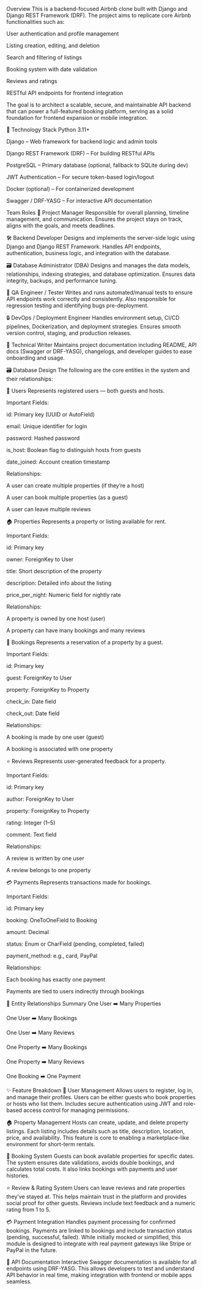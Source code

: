 Overview
This is a backend-focused Airbnb clone built with Django and Django REST Framework (DRF). The project aims to replicate core Airbnb functionalities such as:

User authentication and profile management

Listing creation, editing, and deletion

Search and filtering of listings

Booking system with date validation

Reviews and ratings

RESTful API endpoints for frontend integration

The goal is to architect a scalable, secure, and maintainable API backend that can power a full-featured booking platform, serving as a solid foundation for frontend expansion or mobile integration.

🚀 Technology Stack
Python 3.11+

Django – Web framework for backend logic and admin tools

Django REST Framework (DRF) – For building RESTful APIs

PostgreSQL – Primary database (optional, fallback to SQLite during dev)

JWT Authentication – For secure token-based login/logout

Docker (optional) – For containerized development

Swagger / DRF-YASG – For interactive API documentation

Team Roles
🧠 Project Manager
Responsible for overall planning, timeline management, and communication. Ensures the project stays on track, aligns with the goals, and meets deadlines.

🛠️ Backend Developer
Designs and implements the server-side logic using Django and Django REST Framework. Handles API endpoints, authentication, business logic, and integration with the database.

🗃️ Database Administrator (DBA)
Designs and manages the data models, relationships, indexing strategies, and database optimization. Ensures data integrity, backups, and performance tuning.

🧪 QA Engineer / Tester
Writes and runs automated/manual tests to ensure API endpoints work correctly and consistently. Also responsible for regression testing and identifying bugs pre-deployment.

🔒 DevOps / Deployment Engineer
Handles environment setup, CI/CD pipelines, Dockerization, and deployment strategies. Ensures smooth version control, staging, and production releases.

📄 Technical Writer
Maintains project documentation including README, API docs (Swagger or DRF-YASG), changelogs, and developer guides to ease onboarding and usage.



🗃️ Database Design
The following are the core entities in the system and their relationships:

🔐 Users
Represents registered users — both guests and hosts.

Important Fields:

id: Primary key (UUID or AutoField)

email: Unique identifier for login

password: Hashed password

is_host: Boolean flag to distinguish hosts from guests

date_joined: Account creation timestamp

Relationships:

A user can create multiple properties (if they’re a host)

A user can book multiple properties (as a guest)

A user can leave multiple reviews

🏠 Properties
Represents a property or listing available for rent.

Important Fields:

id: Primary key

owner: ForeignKey to User

title: Short description of the property

description: Detailed info about the listing

price_per_night: Numeric field for nightly rate

Relationships:

A property is owned by one host (user)

A property can have many bookings and many reviews

📅 Bookings
Represents a reservation of a property by a guest.

Important Fields:

id: Primary key

guest: ForeignKey to User

property: ForeignKey to Property

check_in: Date field

check_out: Date field

Relationships:

A booking is made by one user (guest)

A booking is associated with one property

⭐ Reviews
Represents user-generated feedback for a property.

Important Fields:

id: Primary key

author: ForeignKey to User

property: ForeignKey to Property

rating: Integer (1–5)

comment: Text field

Relationships:

A review is written by one user

A review belongs to one property

💳 Payments
Represents transactions made for bookings.

Important Fields:

id: Primary key

booking: OneToOneField to Booking

amount: Decimal

status: Enum or CharField (pending, completed, failed)

payment_method: e.g., card, PayPal

Relationships:

Each booking has exactly one payment

Payments are tied to users indirectly through bookings

🔗 Entity Relationships Summary
One User ➡️ Many Properties

One User ➡️ Many Bookings

One User ➡️ Many Reviews

One Property ➡️ Many Bookings

One Property ➡️ Many Reviews

One Booking ➡️ One Payment




✨ Feature Breakdown
👤 User Management
Allows users to register, log in, and manage their profiles. Users can be either guests who book properties or hosts who list them. Includes secure authentication using JWT and role-based access control for managing permissions.

🏠 Property Management
Hosts can create, update, and delete property listings. Each listing includes details such as title, description, location, price, and availability. This feature is core to enabling a marketplace-like environment for short-term rentals.

📆 Booking System
Guests can book available properties for specific dates. The system ensures date validations, avoids double bookings, and calculates total costs. It also links bookings with payments and user histories.

⭐ Review & Rating System
Users can leave reviews and rate properties they’ve stayed at. This helps maintain trust in the platform and provides social proof for other guests. Reviews include text feedback and a numeric rating from 1 to 5.

💳 Payment Integration
Handles payment processing for confirmed bookings. Payments are linked to bookings and include transaction status (pending, successful, failed). While initially mocked or simplified, this module is designed to integrate with real payment gateways like Stripe or PayPal in the future.

📄 API Documentation
Interactive Swagger documentation is available for all endpoints using DRF-YASG. This allows developers to test and understand API behavior in real time, making integration with frontend or mobile apps seamless.
